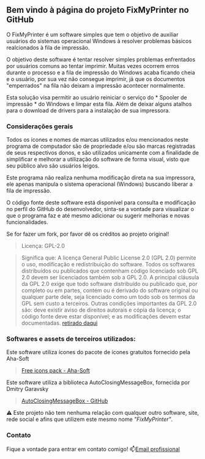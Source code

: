 ## Bem vindo à página do projeto FixMyPrinter no GitHub

O FixMyPrinter é um software simples que tem o objetivo de auxiliar usuários do sistemas operacional Windows à resolver problemas básicos realcionados à fila de impressão.

O objetivo deste software é tentar resolver simples problemas enfrentados por usuários comuns ao tentar imprimir. Muitas vezes ocorrem erros durante o processo e a fila de impressão do Windows acaba ficando cheia e o usuário, por sua vez não consegue imprimir, já que os documentos "emperrados" na fila não deixam a impressão acontecer normalmente.

Esta solução visa permitir ao usuário reiniciar o serviço do * Spooler de impressão * do Windows e limpar esta fila. Além de deixar alguns atalhos para o download de drivers para a instalação de sua impressora.

### Considerações gerais
Todos os ícones e nomes de marcas utilizados e/ou mencionados neste programa de computador são de propriedade e/ou são marcas registradas de seus respectivos donos, e são utilizados unicamente com a finalidade de simplificar e melhorar a utilização do software de forma visual, visto que seu público alvo são usuários leigos.

Este programa não realiza nenhuma modificação direta na sua impressora, ele apenas manipula o sistema operacional (Windows) buscando liberar a fila de impressão.

O código fonte deste software está disponível para consulta e modificação no perfil do GitHub
do desenvolvedor, sinta-se a vontade para visualizar o que o programa faz e até mesmo adicionar
ou sugerir melhorias e novas funcionalidades.

Se for fazer um fork, por favor dê os créditos ao projeto original!

>Licença: GPL-2.0

>Significa que: A licença General Public License 2.0 (GPL 2.0) permite o uso, modificação e redistribuição do
software. Todos os softwares distribuídos ou publicados que contenham código licenciado sob GPL 2.0
devem ser licenciados também sob a GPL 2.0.
A principal cláusula da GPL 2.0 exige que todo software distribuído ou publicado que, por
completo ou em partes, contém ou é derivado do software original ou qualquer parte dele, seja
licenciado como um todo sob os termos da GPL sem custo a terceiros. Outras condições importantes da
GPL 2.0 são: deve existir aviso de direitos autorais e cópia da licença; o código fonte deve estar
disponível; e as modificações devem estar documentadas.
[retirado daqui](http://www.participa.br/articles/public/0008/6555/Resumo_Licencas.pdf)


### Softwares e assets de terceiros utilizados:

Este software utiliza ícones do pacote de ícones gratuitos fornecido pela Aha-Soft
> [Free icons pack - Aha-Soft](http://www.aha-soft.com/free-icons/)

Este software utiliza a biblioteca AutoClosingMessageBox, fornecida por Dmitry Garavsky
> [AutoClosingMessageBox - GitHub](https://github.com/DmitryGaravsky/AutoClosingMessageBox)

⚠️ Este projeto não tem nenhuma relação com qualquer outro software, site, rede social e afins que utilizem este mesmo nome _"FixMyPrinter"_.

### Contato
Fique a vontade para entrar em contato comigo!
📫[Email profissional](mailto://wsilva@pontiffex.com.br)

